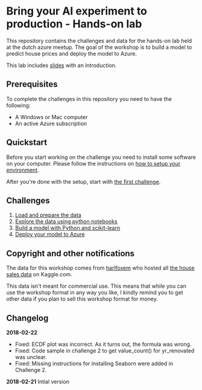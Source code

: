 # Bring your AI experiment to production - Hands-on lab
This repository contains the challenges and data for the hands-on lab held at 
the dutch azure meetup. The goal of the workshop is to build a model to predict 
house prices and deploy the model to Azure.

This lab includes [slides](Bring%20your%20AI%20experiment%20to%20production.pptx) 
with an introduction.

## Prerequisites
To complete the challenges in this repository you need to have the following:

 * A Windows or Mac computer
 * An active Azure subscription

## Quickstart
Before you start working on the challenge you need to install some software on 
your computer. Please follow the instructions on 
[how to setup your environment](environment-setup.md).

After you're done with the setup, start with 
[the first challenge](challenge-1/README.md).

## Challenges
1. [Load and prepare the data](challenge-1/README.md)
2. [Explore the data using python notebooks](challenge-2/README.md)
3. [Build a model with Python and scikit-learn](challenge-3/README.md)
4. [Deploy your model to Azure](challenge-4/README.md)

## Copyright and other notifications
The data for this workshop comes from [harlfoxem](https://www.kaggle.com/harlfoxem) who hosted all 
[the house sales data](https://www.kaggle.com/harlfoxem/housesalesprediction) 
on Kaggle.com.

This data isn't meant for commercial use. This means that while you can use the 
workshop format in any way you like, I kindly remind you to get other data
if you plan to sell this workshop format for money.

## Changelog
**2018-02-22**
* Fixed: ECDF plot was incorrect. As it turns out, the formula was wrong.
* Fixed: Code sample in challenge 2 to get value_count() for yr_renovated was unclear.
* Fixed: Missing instructions for installing Seaborn were added in Challenge 2.

**2018-02-21**
Intial version